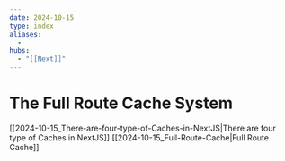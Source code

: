 ```yaml
---
date: 2024-10-15
type: index
aliases:
  -
hubs:
  - "[[Next]]"
---
```


# The Full Route Cache System

[[2024-10-15_There-are-four-type-of-Caches-in-NextJS|There are four type of Caches in NextJS]]
[[2024-10-15_Full-Route-Cache|Full Route Cache]]
